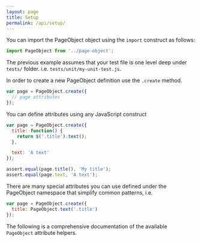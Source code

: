 ```yaml
---
layout: page
title: Setup
permalink: /api/setup/
---
```


You can import the PageObject object using the `import` construct as follows:

```js
import PageObject from '../page-object';
```

The previous example assumes that your test file is one level deep under
`tests/` folder. i.e. `tests/unit/my-unit-test.js`.


In order to create a new PageObject definition use the `.create` method.

```js
var page = PageObject.create({
  // page attributes
});
```

You can define attributes using any JavaScript construct

```js
var page = PageObject.create({
  title: function() {
    return $('.title').text();
  },

  text: 'A text'
});

assert.equal(page.title(), 'My title');
assert.equal(page.text, 'A text');
```

There are many special attributes you can use defined under the PageObject namespace
that simplify common patterns, i.e.

```js
var page = PageObject.create({
  title: PageObject.text('.title')
});
```

The following is a comprehensive documentation of the available `PageObject` attribute
helpers.
